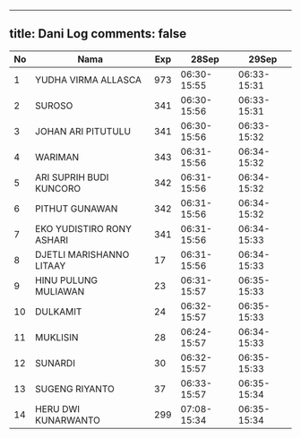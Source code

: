 
---
title: Dani Log
comments: false
---

| No | Nama | Exp | 28Sep | 29Sep |
|-----|-----|-----|-----|-----|
| 1 | YUDHA VIRMA ALLASCA  | 973 | 06:30-15:55 | 06:33-15:31 |
| 2 | SUROSO  | 341 | 06:30-15:56 | 06:33-15:31 |
| 3 | JOHAN ARI PITUTULU  | 341 | 06:30-15:56 | 06:33-15:32 |
| 4 | WARIMAN  | 343 | 06:31-15:56 | 06:34-15:32 |
| 5 | ARI SUPRIH BUDI KUNCORO  | 342 | 06:31-15:56 | 06:34-15:32 |
| 6 | PITHUT GUNAWAN  | 342 | 06:31-15:56 | 06:34-15:32 |
| 7 | EKO YUDISTIRO RONY ASHARI  | 341 | 06:31-15:56 | 06:34-15:33 |
| 8 | DJETLI MARISHANNO LITAAY  | 17 | 06:31-15:56 | 06:34-15:33 |
| 9 | HINU PULUNG MULIAWAN  | 23 | 06:31-15:57 | 06:35-15:33 |
| 10 | DULKAMIT  | 24 | 06:32-15:57 | 06:35-15:33 |
| 11 | MUKLISIN  | 28 | 06:24-15:57 | 06:34-15:33 |
| 12 | SUNARDI  | 30 | 06:32-15:57 | 06:35-15:33 |
| 13 | SUGENG RIYANTO  | 37 | 06:33-15:57 | 06:35-15:34 |
| 14 | HERU DWI KUNARWANTO  | 299 | 07:08-15:34 | 06:35-15:34 |
